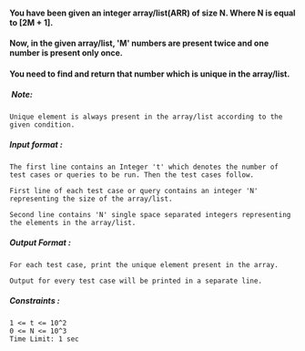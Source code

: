 <div _ngcontent-serverapp-c200="" class="description ng-star-inserted"><h4 id="you-have-been-given-an-integer-array-list-arr-of-size-n-where-n-is-equal-to-2m-1">You have been given an integer array/list(ARR) of size N. Where N is equal to [2M + 1].</h4>

<h4 id="now-in-the-given-array-list-39-m-39-numbers-are-present-twice-and-one-number-is-present-only-once">Now, in the given array/list, 'M' numbers are present twice and one number is present only once.</h4>

<h4 id="you-need-to-find-and-return-that-number-which-is-unique-in-the-array-list">You need to find and return that number which is unique in the array/list.</h4>

<h5 id="note">&nbsp;Note:</h5>

<pre><code>Unique element is always present in the array/list according to the given condition.
</code></pre>

<h5 id="input-format">Input format :</h5>

<pre><code>The first line contains an Integer 't' which denotes the number of test cases or queries to be run. Then the test cases follow.

First line of each test case or query contains an integer 'N' representing the size of the array/list.

Second line contains 'N' single space separated integers representing the elements in the array/list.
</code></pre>

<h5 id="output-format">Output Format :</h5>

<pre><code>For each test case, print the unique element present in the array.

Output for every test case will be printed in a separate line.
</code></pre>

<h5 id="constraints">Constraints :</h5>

<pre><code>1 &lt;= t &lt;= 10^2
0 &lt;= N &lt;= 10^3
Time Limit: 1 sec
</code></pre>
</div>
